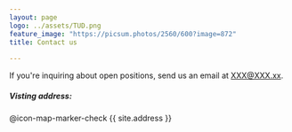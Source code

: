 ```yaml
---
layout: page
logo: ../assets/TUD.png
feature_image: "https://picsum.photos/2560/600?image=872"
title: Contact us
  
---
```


If you're inquiring about open positions, send us an email at <XXX@XXX.xx>.

##### Visting address: 

@icon-map-marker-check {{ site.address }}
